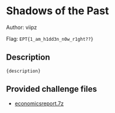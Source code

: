# Shadows of the Past
Author: viipz

Flag: `EPT{1_am_h1dd3n_n0w_r1ght??}`
## Description
```
{description}
```

## Provided challenge files
* [economicsreport.7z](economicsreport.7z)
